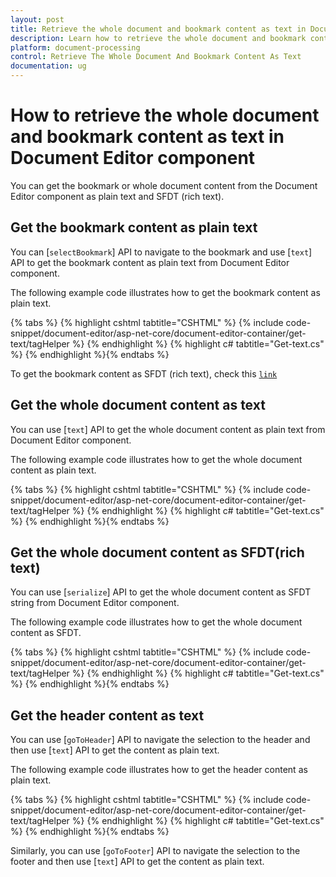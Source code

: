 ```yaml
---
layout: post
title: Retrieve the whole document and bookmark content as text in Document Editor Component
description: Learn how to retrieve the whole document and bookmark content as text from the Syncfusion Document Editor Component
platform: document-processing
control: Retrieve The Whole Document And Bookmark Content As Text
documentation: ug
---
```


# How to retrieve the whole document and bookmark content as text in  Document Editor component

You can get the bookmark or whole document content from the Document Editor component as plain text and SFDT (rich text).

## Get the bookmark content as plain text

You can [`selectBookmark`] API to navigate to the bookmark and use [`text`] API to get the bookmark content as plain text from Document Editor component.

The following example code illustrates how to get the bookmark content as plain text.


{% tabs %}
{% highlight cshtml tabtitle="CSHTML" %}
{% include code-snippet/document-editor/asp-net-core/document-editor-container/get-text/tagHelper %}
{% endhighlight %}
{% highlight c# tabtitle="Get-text.cs" %}
{% endhighlight %}{% endtabs %}


To get the bookmark content as SFDT (rich text), check this [`link`](../../asp-net-core/how-to/get-the-selected-content#get-the-selected-content-as-sfdt-rich-text)

## Get the whole document content as text

You can use [`text`] API to get the whole document content as plain text from Document Editor component.

The following example code illustrates how to get the whole document content as plain text.


{% tabs %}
{% highlight cshtml tabtitle="CSHTML" %}
{% include code-snippet/document-editor/asp-net-core/document-editor-container/get-text/tagHelper %}
{% endhighlight %}
{% highlight c# tabtitle="Get-text.cs" %}
{% endhighlight %}{% endtabs %}


## Get the whole document content as SFDT(rich text)

You can use [`serialize`] API to get the whole document content as SFDT string from Document Editor component.

The following example code illustrates how to get the whole document content as SFDT.


{% tabs %}
{% highlight cshtml tabtitle="CSHTML" %}
{% include code-snippet/document-editor/asp-net-core/document-editor-container/get-text/tagHelper %}
{% endhighlight %}
{% highlight c# tabtitle="Get-text.cs" %}
{% endhighlight %}{% endtabs %}


## Get the header content as text

You can use [`goToHeader`] API to navigate the selection to the header and then use [`text`] API to get the content as plain text.

The following example code illustrates how to get the header content as plain text.


{% tabs %}
{% highlight cshtml tabtitle="CSHTML" %}
{% include code-snippet/document-editor/asp-net-core/document-editor-container/get-text/tagHelper %}
{% endhighlight %}
{% highlight c# tabtitle="Get-text.cs" %}
{% endhighlight %}{% endtabs %}


Similarly, you can use [`goToFooter`] API to navigate the selection to the footer and then use [`text`] API to get the content as plain text.